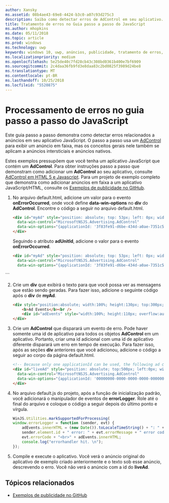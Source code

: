 ```yaml
---
author: Xansky
ms.assetid: 08b4ae43-69e8-4424-b3c0-a07c93d275c3
description: Saiba como detectar erros de AdControl em seu aplicativo.
title: Tratamento de erros no Guia passo a passo do JavaScript
ms.author: mhopkins
ms.date: 05/11/2018
ms.topic: article
ms.prod: windows
ms.technology: uwp
keywords: windows 10, uwp, anúncios, publicidade, tratamento de erros, java script
ms.localizationpriority: medium
ms.openlocfilehash: 5e25de40c7fd28cb43c308bd0361b400e7bf6909
ms.sourcegitcommit: 2c4daa36fb9fd3e8daa83c2bd0825f3989d24be8
ms.translationtype: MT
ms.contentlocale: pt-BR
ms.lasthandoff: 10/25/2018
ms.locfileid: "5520875"
---
```

# <a name="error-handling-in-javascript-walkthrough"></a>Processamento de erros no guia passo a passo do JavaScript

Este guia passo a passo demonstra como detectar erros relacionados a anúncios em seu aplicativo JavaScript. O passo a passo usa um [AdControl](https://docs.microsoft.com/uwp/api/microsoft.advertising.winrt.ui.adcontrol) para exibir um anúncio em faixa, mas os conceitos gerais nele também se aplicam a anúncios intersticiais e anúncios nativos.

Estes exemplos pressupõem que você tenha um aplicativo JavaScript que contém um **AdControl**. Para obter instruções passo a passo que demonstram como adicionar um **AdControl** ao seu aplicativo, consulte [AdControl em HTML 5 e Javascript](adcontrol-in-html-5-and-javascript.md). Para um projeto de exemplo completo que demonstra como adicionar anúncios em faixa a um aplicativo JavaScript/HTML, consulte os [Exemplos de publicidade no GitHub](http://aka.ms/githubads).

1.  No arquivo default.html, adicione um valor para o evento **onErrorOccurred**, onde você define **data-win-options** no **div** do **AdControl**. Encontre o código a seguir no arquivo default.html.
    ``` HTML
    <div id="myAd" style="position: absolute; top: 53px; left: 0px; width: 300px; height: 250px; z-index: 1"
      data-win-control="MicrosoftNSJS.Advertising.AdControl"
      data-win-options="{applicationId: '3f83fe91-d6be-434d-a0ae-7351c5a997f1', adUnitId: 'test'}">
    </div>
    ```
    Seguindo o atributo **adUnitId**, adicione o valor para o evento **onErrorOccurred**.
    ``` HTML
    <div id="myAd" style="position: absolute; top: 53px; left: 0px; width: 300px; height: 250px; z-index: 1"
      data-win-control="MicrosoftNSJS.Advertising.AdControl"
      data-win-options="{applicationId: '3f83fe91-d6be-434d-a0ae-7351c5a997f1', adUnitId: 'test', onErrorOccurred: errorLogger}">
  </div>
  ```

2.  Crie um **div** que exibirá o texto para que você possa ver as mensagens que estão sendo geradas. Para fazer isso, adicione o seguinte código após o **div** de **myAd**.
    ``` HTML
    <div style="position:absolute; width:100%; height:130px; top:300px; left:0px">
        <b>Ad Events</b><br />
        <div id="adEvents" style="width:100%; height:110px; overflow:auto"></div>
    </div>
    ```

3.  Crie um **AdControl** que disparará um evento de erro. Pode haver somente uma id de aplicativo para todos os objetos **AdControl** em um aplicativo. Portanto, criar uma id adicional com uma id de aplicativo diferente disparará um erro em tempo de execução. Para fazer isso, após as seções **div** anteriores que você adicionou, adicione o código a seguir ao corpo da página default.html.
    ``` HTML
    <!-- Because only one applicationId can be used, the following ad control will fire an error event. -->
    <div id="liveAd" style="position: absolute; top:500px; left:0px; width:480px; height:80px"
      data-win-control="MicrosoftNSJS.Advertising.AdControl"
      data-win-options="{applicationId: '00000000-0000-0000-0000-000000000000', adUnitId: 'test', onErrorOccurred: errorLogger }" >
    </div>
    ```

4.  No arquivo default.js do projeto, após a função de inicialização padrão, você adicionará o manipulador de eventos de **errorLogger**. Role até o final do arquivo e coloque o código a seguir depois do último ponto e vírgula.
    ``` javascript
    WinJS.Utilities.markSupportedForProcessing(
    window.errorLogger = function (sender, evt) {
        adEvents.innerHTML = (new Date()).toLocaleTimeString() + ": " +
        sender.element.id + " error: " + evt.errorMessage + " error code: " +
        evt.errorCode + "<br>" + adEvents.innerHTML;
        console.log("errorhandler hit. \n");
    });
    ```

5.  Compile e execute o aplicativo. Você verá o anúncio original do aplicativo de exemplo criado anteriormente e o texto sob esse anúncio, descrevendo o erro. Você não verá o anúncio com a id do **liveAd**.

## <a name="related-topics"></a>Tópicos relacionados

* [Exemplos de publicidade no GitHub](http://aka.ms/githubads)
